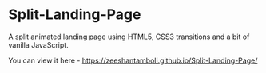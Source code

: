 # Split-Landing-Page

A split animated landing page using HTML5, CSS3 transitions and a bit of vanilla JavaScript.

You can view it here - https://zeeshantamboli.github.io/Split-Landing-Page/
